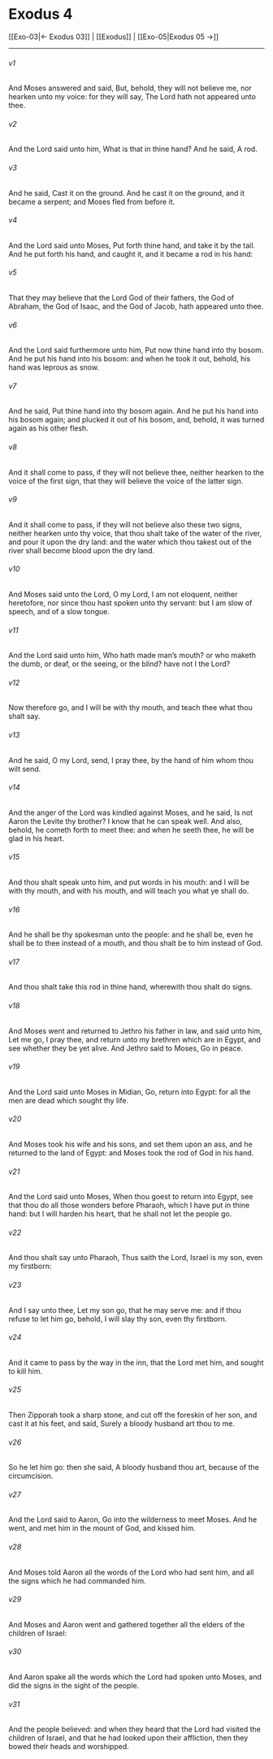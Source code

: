 # Exodus 4

[[Exo-03|← Exodus 03]] | [[Exodus]] | [[Exo-05|Exodus 05 →]]
***

###### v1
And Moses answered and said, But, behold, they will not believe me, nor hearken unto my voice: for they will say, The Lord hath not appeared unto thee.
###### v2
And the Lord said unto him, What is that in thine hand? And he said, A rod.
###### v3
And he said, Cast it on the ground. And he cast it on the ground, and it became a serpent; and Moses fled from before it.
###### v4
And the Lord said unto Moses, Put forth thine hand, and take it by the tail. And he put forth his hand, and caught it, and it became a rod in his hand:
###### v5
That they may believe that the Lord God of their fathers, the God of Abraham, the God of Isaac, and the God of Jacob, hath appeared unto thee.
###### v6
And the Lord said furthermore unto him, Put now thine hand into thy bosom. And he put his hand into his bosom: and when he took it out, behold, his hand was leprous as snow.
###### v7
And he said, Put thine hand into thy bosom again. And he put his hand into his bosom again; and plucked it out of his bosom, and, behold, it was turned again as his other flesh.
###### v8
And it shall come to pass, if they will not believe thee, neither hearken to the voice of the first sign, that they will believe the voice of the latter sign.
###### v9
And it shall come to pass, if they will not believe also these two signs, neither hearken unto thy voice, that thou shalt take of the water of the river, and pour it upon the dry land: and the water which thou takest out of the river shall become blood upon the dry land.
###### v10
And Moses said unto the Lord, O my Lord, I am not eloquent, neither heretofore, nor since thou hast spoken unto thy servant: but I am slow of speech, and of a slow tongue.
###### v11
And the Lord said unto him, Who hath made man’s mouth? or who maketh the dumb, or deaf, or the seeing, or the blind? have not I the Lord?
###### v12
Now therefore go, and I will be with thy mouth, and teach thee what thou shalt say.
###### v13
And he said, O my Lord, send, I pray thee, by the hand of him whom thou wilt send.
###### v14
And the anger of the Lord was kindled against Moses, and he said, Is not Aaron the Levite thy brother? I know that he can speak well. And also, behold, he cometh forth to meet thee: and when he seeth thee, he will be glad in his heart.
###### v15
And thou shalt speak unto him, and put words in his mouth: and I will be with thy mouth, and with his mouth, and will teach you what ye shall do.
###### v16
And he shall be thy spokesman unto the people: and he shall be, even he shall be to thee instead of a mouth, and thou shalt be to him instead of God.
###### v17
And thou shalt take this rod in thine hand, wherewith thou shalt do signs.
###### v18
And Moses went and returned to Jethro his father in law, and said unto him, Let me go, I pray thee, and return unto my brethren which are in Egypt, and see whether they be yet alive. And Jethro said to Moses, Go in peace.
###### v19
And the Lord said unto Moses in Midian, Go, return into Egypt: for all the men are dead which sought thy life.
###### v20
And Moses took his wife and his sons, and set them upon an ass, and he returned to the land of Egypt: and Moses took the rod of God in his hand.
###### v21
And the Lord said unto Moses, When thou goest to return into Egypt, see that thou do all those wonders before Pharaoh, which I have put in thine hand: but I will harden his heart, that he shall not let the people go.
###### v22
And thou shalt say unto Pharaoh, Thus saith the Lord, Israel is my son, even my firstborn:
###### v23
And I say unto thee, Let my son go, that he may serve me: and if thou refuse to let him go, behold, I will slay thy son, even thy firstborn.
###### v24
And it came to pass by the way in the inn, that the Lord met him, and sought to kill him.
###### v25
Then Zipporah took a sharp stone, and cut off the foreskin of her son, and cast it at his feet, and said, Surely a bloody husband art thou to me.
###### v26
So he let him go: then she said, A bloody husband thou art, because of the circumcision.
###### v27
And the Lord said to Aaron, Go into the wilderness to meet Moses. And he went, and met him in the mount of God, and kissed him.
###### v28
And Moses told Aaron all the words of the Lord who had sent him, and all the signs which he had commanded him.
###### v29
And Moses and Aaron went and gathered together all the elders of the children of Israel:
###### v30
And Aaron spake all the words which the Lord had spoken unto Moses, and did the signs in the sight of the people.
###### v31
And the people believed: and when they heard that the Lord had visited the children of Israel, and that he had looked upon their affliction, then they bowed their heads and worshipped. 
